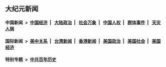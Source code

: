 ## 大纪元新闻

#### 中国新闻 &nbsp;>&nbsp; [中国经济](indexes/ncid283/README.md?06150445) &nbsp;| &nbsp; [大陆政治](indexes/ncid277/README.md?06150445) &nbsp;| &nbsp; [社会万象](indexes/ncid282/README.md?06150445) &nbsp;| &nbsp; [中国人权](indexes/ncid278/README.md?06150445) &nbsp;| &nbsp; [群体事件](indexes/ncid279/README.md?06150445) &nbsp;| &nbsp; [天灾人祸](indexes/ncid280/README.md?06150445)

#### 国际新闻 &nbsp;>&nbsp; [美中关系](indexes/nf1412576/README.md?06150445) &nbsp;| &nbsp; [台湾新闻](indexes/ncid1349361/README.md?06150445) &nbsp;| &nbsp; [香港新闻](indexes/ncid1349362/README.md?06150445) &nbsp;| &nbsp; [美国政治](indexes/ncid1078159/README.md?06150445) &nbsp;| &nbsp; [美国社会](indexes/ncid1078160/README.md?06150445) &nbsp;| &nbsp; [美国经济](indexes/ncid1078158/README.md?06150445)

#### 特别专题 &nbsp;>&nbsp; [中共百年历史](https://github.com/epoch-news/epoch-special/blob/master/README.md?06150445)  
